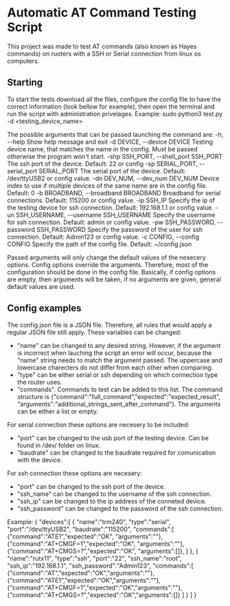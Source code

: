 # Automatic AT Command Testing Script
This project was made to test AT commands (also known as Hayes commands) on ruoters with a SSH or Serial connection from linux os computers. 


## Starting
To start the tests download all the files, configure the config file to have the correct information (look bellow for example), then open the terminal and run the script with administration privelages. 
Example: sudo python3 test.py -d <testing_device_name>

The possible arguments that can be passed launching the command are:
  -h, --help                                    Show help message and exit
  -d DEVICE, --device DEVICE                    Testing device name, that matches the name in the config. Must be passed otherwise the program won't start.
  -shp SSH_PORT, --shell_port SSH_PORT          The ssh port of the device. Default: 22 or config
  -sp SERIAL_PORT, --serial_port SERIAL_PORT    The serial port of the device. Default: /dev/ttyUSB2 or config value.
  -dn DEV_NUM, --dev_num DEV_NUM                Device index to use if multiple devices of the same name are in the config file. Default: 0
  -b BROADBAND, --broadband BROADBAND           Broadband for serial connections. Default: 115200 or config value.
  -ip SSH_IP                                    Specify the ip of the testing device for ssh connection. Default: 192.168.1.1 or config value.
  -un SSH_USERNAME, --username SSH_USERNAME     Specify the username for ssh connection. Default: admin or config value.
  -pw SSH_PASSWORD, --password SSH_PASSWORD     Specify the password of the user for ssh connection. Default: Admin123 or config value.
  -c CONFIG, --config CONFIG                    Specify the path of the config file. Default: ~/config.json

Passed arguments will only change the default values of the nesecery options. Config options override the arguments. Therefore, most of the configuration should be done in the config file. Basically, if config options are empty, then arguments will be taken, if no arguments are given, general default values are used.

## Config examples
The config.json file is a JSON file. Therefore, all rules that would apply a regular JSON file still apply. These variables can be changed:
- "name" can be changed to any desired string. However, if the argument is incorrect when lauching the script an error will occur, because the "name" string needs to match the argument passed. The uppercase and lowercase charecters do not differ from each other when comparing. 
- "type" can be either serial or ssh depending on which connection type the router uses.
- "commands". Commands to test can be added to this list. The command structure is {"command":"full_command","expected":"expected_result", "arguments":"additional_strings_sent_after_command"}. The arguments can be either a list or empty.


For serial connection these options are necesery to be included:
- "port" can be changed to the usb port of the testing device. Can be found in /dev/ folder on linux.
- "baudrate" can be changed to the baudrate required for comunication with the device.

For ssh connection these options are necesery:
- "port" can be changed to the ssh port of the device. 
- "ssh_name" can be changed to the username of the ssh connection.
- "ssh_ip" can be changed to the ip address of the conneted device.
- "ssh_password" can be changed to the password of the ssh connection.

Example:
{
    "devices":[
        {
            "name":"trm240",
            "type":"serial",
            "port":"/dev/ttyUSB2",
            "baudrate":"115200",
            "commands":[
                {"command":"ATE1","expected":"OK", "arguments":""},
                {"command":"AT+CMGF=1","expected":"OK", "arguments":""},
                {"command":"AT+CMGS=?","expected":"OK", "arguments":[]},
            ]
        },
        {
            "name":"rutx11",
            "type":"ssh",
            "port":"22",
            "ssh_name":"root",
            "ssh_ip":"192.168.1.1",
            "ssh_password":"Admin123",
            "commands":[
                {"command":"AT","expected":"OK","arguments":""},
                {"command":"ATE1","expected":"OK","arguments":""},
                {"command":"AT+CMGF=1","expected":"OK","arguments":""},
                {"command":"AT+CMGS=?","expected":"OK","arguments":[]}
            ]
        }
    ]
}
